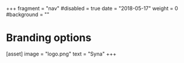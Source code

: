 +++
fragment = "nav"
#disabled = true
date = "2018-05-17"
weight = 0
#background = ""

# Branding options
[asset]
  image = "logo.png"
  text = "Syna"
+++
